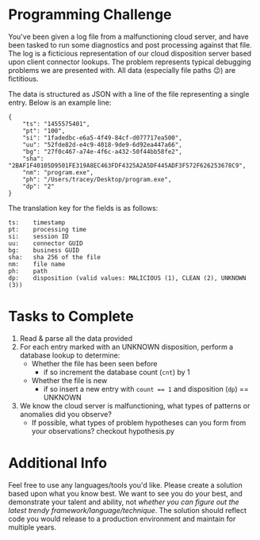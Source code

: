 # Programming Challenge

You've been given a log file from a malfunctioning cloud server, and have been tasked
to run some diagnostics and post processing against that file. The log is a ficticious representation
of our cloud disposition server based upon client connector lookups. The problem represents typical
debugging problems we are presented with. All data (especially file paths :wink:) are fictitious.

The data is structured as JSON with a line of the file representing a single entry. Below is an example line:

```
{
    "ts": "1455575401",
    "pt": "100",
    "si": "1fadedbc-e6a5-4f49-84cf-d077717ea500",
    "uu": "52fde82d-e4c9-4018-9de9-6d92ea447a66",
    "bg": "27f0c467-a74e-4f6c-a432-50f44bb58fe2",
    "sha": "2BAF1F40105D9501FE319A8EC463FDF4325A2A5DF445ADF3F572F626253678C9",
    "nm": "program.exe",
    "ph": "/Users/tracey/Desktop/program.exe",
    "dp": "2"
}
```

The translation key for the fields is as follows:

```
ts:    timestamp
pt:    processing time
si:    session ID
uu:    connector GUID
bg:    business GUID
sha:   sha 256 of the file
nm:    file name
ph:    path
dp:    disposition (valid values: MALICIOUS (1), CLEAN (2), UNKNOWN (3))
```

# Tasks to Complete

1. Read & parse all the data provided
2. For each entry marked with an UNKNOWN disposition, perform a database lookup to determine:
    * Whether the file has been seen before
      * if so increment the database count (`cnt`) by 1
    * Whether the file is new
      * if so insert a new entry with `count == 1` and disposition (`dp`) == UNKNOWN
3. We know the cloud server is malfunctioning, what types of patterns or anomalies did you observe?
    * If possible, what types of problem hypotheses can you form from your observations? checkout hypothesis.py

# Additional Info

Feel free to use any languages/tools you'd like. Please create a solution based upon what you know best.
We want to see you do your best, and demonstrate your talent and ability, not *whether you can figure out
the latest trendy framework/language/technique*. The solution should reflect code you would release to a
production environment and maintain for multiple years.
